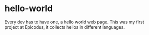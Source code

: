# hello-world
Every dev has to have one, a hello world web page. This was my first project at Epicodus, it collects hellos in different languages.
